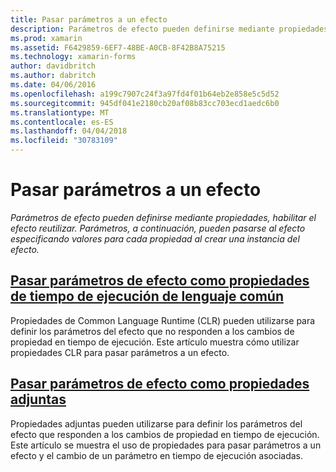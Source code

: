 ```yaml
---
title: Pasar parámetros a un efecto
description: Parámetros de efecto pueden definirse mediante propiedades, habilitar el efecto reutilizar. Parámetros, a continuación, pueden pasarse al efecto especificando valores para cada propiedad al crear una instancia del efecto.
ms.prod: xamarin
ms.assetid: F6429859-6EF7-48BE-A0CB-8F42B8A75215
ms.technology: xamarin-forms
author: davidbritch
ms.author: dabritch
ms.date: 04/06/2016
ms.openlocfilehash: a199c7907c24f3a97fd4f01b64eb2e858e5c5d52
ms.sourcegitcommit: 945df041e2180cb20af08b83cc703ecd1aedc6b0
ms.translationtype: MT
ms.contentlocale: es-ES
ms.lasthandoff: 04/04/2018
ms.locfileid: "30783109"
---
```

# <a name="passing-parameters-to-an-effect"></a>Pasar parámetros a un efecto

_Parámetros de efecto pueden definirse mediante propiedades, habilitar el efecto reutilizar. Parámetros, a continuación, pueden pasarse al efecto especificando valores para cada propiedad al crear una instancia del efecto._

## <a name="passing-effect-parameters-as-common-language-runtime-propertiesclr-propertiesmd"></a>[Pasar parámetros de efecto como propiedades de tiempo de ejecución de lenguaje común](clr-properties.md)

Propiedades de Common Language Runtime (CLR) pueden utilizarse para definir los parámetros del efecto que no responden a los cambios de propiedad en tiempo de ejecución. Este artículo muestra cómo utilizar propiedades CLR para pasar parámetros a un efecto.

## <a name="passing-effect-parameters-as-attached-propertiesattached-propertiesmd"></a>[Pasar parámetros de efecto como propiedades adjuntas](attached-properties.md)

Propiedades adjuntas pueden utilizarse para definir los parámetros del efecto que responden a los cambios de propiedad en tiempo de ejecución. Este artículo se muestra el uso de propiedades para pasar parámetros a un efecto y el cambio de un parámetro en tiempo de ejecución asociadas.

